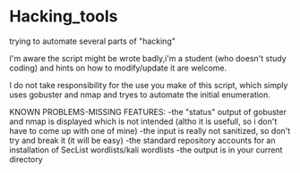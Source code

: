 # Hacking_tools
trying to automate several parts of "hacking"


I'm aware the script might be wrote badly,i'm a student (who doesn't study coding) and hints on how to modify/update it are welcome.

I do not take responsibility for the use you make of this script, which simply uses gobuster and nmap and tryes to automate the initial enumeration.

KNOWN PROBLEMS-MISSING FEATURES:
-the "status" output of gobuster and nmap is displayed which is not intended (altho it is usefull, so i don't have to come up with one of mine)
-the input is really not sanitized, so don't try and break it (it will be easy)
-the standard repository accounts for an installation of SecList wordlists/kali wordlists
-the output is in your current directory
